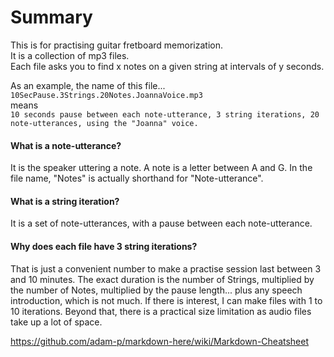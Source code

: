 Summary
=======
This is for practising guitar fretboard memorization.  
It is a collection of mp3 files.  
Each file asks you to find x notes on a given string at intervals of y seconds.  

As an example, the name of this file...  
`10SecPause.3Strings.20Notes.JoannaVoice.mp3`  
means  
`10 seconds pause between each note-utterance, 3 string iterations, 20 note-utterances, using the "Joanna" voice.`

#### What is a note-utterance?  
It is the speaker uttering a note. A note is a letter between A and G. In the file name, "Notes" is actually shorthand for "Note-utterance".  
#### What is a string iteration?  
It is a set of note-utterances, with a pause between each note-utterance.  
#### Why does each file have 3 string iterations?  
That is just a convenient number to make a practise session last between 3 and 10 minutes. The exact duration is the number of Strings, multiplied by the number of Notes, multiplied by the pause length... plus any speech introduction, which is not much. If there is interest, I can make files with 1 to 10 iterations. Beyond that, there is a practical size limitation as audio files take up a lot of space.



https://github.com/adam-p/markdown-here/wiki/Markdown-Cheatsheet

